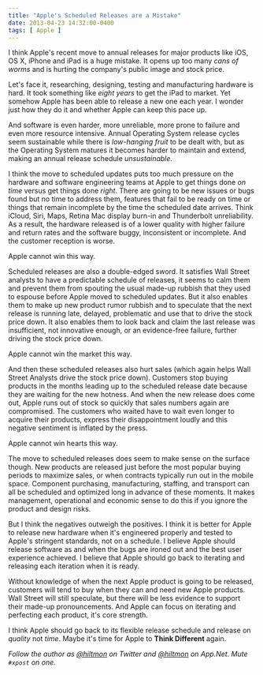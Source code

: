 ```yaml
---
title: "Apple's Scheduled Releases are a Mistake"
date: 2013-04-23 14:32:00-0400
tags: [ Apple ]
---
```


I think Apple's recent move to annual releases for major products like iOS, OS X, iPhone and iPad is a huge mistake. It opens up too many *cans of worms* and is hurting the company's public image and stock price.

<!--more-->

Let's face it, researching, designing, testing and manufacturing hardware is hard. It took something like *eight years* to get the iPad to market. Yet somehow Apple has been able to release a new one each year. I wonder just how they do it and whether Apple can keep this pace up.

And software is even harder, more unreliable, more prone to failure and even more resource intensive. Annual Operating System release cycles seem sustainable while there is *low-hanging fruit* to be dealt with, but as the Operating System matures it becomes harder to maintain and extend, making an annual release schedule *unsustainable*.

I think the move to scheduled updates puts too much pressure on the hardware and software engineering teams at Apple to get things done *on time* versus get things done *right*. There are going to be new issues or bugs found but no time to address them, features that fail to be ready on time or things that remain incomplete by the time the scheduled date arrives. Think iCloud, Siri, Maps, Retina Mac display burn-in and Thunderbolt unreliability. As a result, the hardware released is of a lower quality with higher failure and return rates and the software buggy, inconsistent or incomplete. And the customer reception is worse.

Apple cannot win this way.

Scheduled releases are also a double-edged sword. It satisfies Wall Street analysts to have a predictable schedule of releases, it seems to calm them and prevent them from spouting the usual made-up rubbish that they used to espouse before Apple moved to scheduled updates. But it also enables them to make up new product rumor rubbish and to speculate that the next release is running late, delayed, problematic and use that to drive the stock price down. It also enables them to look back and claim the last release was insufficient, not innovative enough, or an evidence-free failure, further driving the stock price down.

Apple cannot win the market this way.

And then these scheduled releases also hurt sales (which again helps Wall Street Analysts drive the stock price down). Customers stop buying products in the months leading up to the scheduled release date because they are waiting for the new hotness. And when the new release does come out, Apple runs out of stock so quickly that sales numbers again are compromised. The customers who waited have to wait even longer to acquire their products, express their disappointment loudly and this negative sentiment is inflated by the press.

Apple cannot win hearts this way.

The move to scheduled releases does seem to make sense on the surface though. New products are released just before the most popular buying periods to maximize sales, or when contracts typically run out in the mobile space. Component purchasing, manufacturing, staffing, and transport can all be scheduled and optimized long in advance of these moments. It makes management, operational and economic sense to do this if you ignore the product and design risks.

But I think the negatives outweigh the positives. I think it is better for Apple to release new hardware when it's engineered properly and tested to Apple's stringent standards, not on a schedule. I believe Apple should release software as and when the bugs are ironed out and the best user experience achieved. I believe that Apple should go back to iterating and releasing each iteration when it is ready.

Without knowledge of when the next Apple product is going to be released, customers will tend to buy when they can and need new Apple products. Wall Street will still speculate, but there will be less evidence to support their made-up pronouncements. And Apple can focus on iterating and perfecting each product, it's core strength.

I think Apple should go back to its flexible release schedule and release on *quality* not *time*. Maybe it's time for Apple to **Think Different** again.

*Follow the author as [@hiltmon][1] on Twitter and [@hiltmon][2] on App.Net. Mute `#xpost` on one.*


[1]:	https://twitter.com/hiltmon
[2]:	http://alpha.app.net/hiltmon

